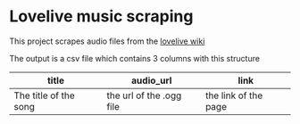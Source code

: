 # Lovelive music scraping

This project scrapes audio files from the [lovelive wiki](https://love-live.fandom.com/wiki/Main_Page)

The output is a csv file which contains 3 columns with this structure

|title|audio_url|link|
|-----|---------|----|
|The title of the song|the url of the .ogg file|the link of the page|

